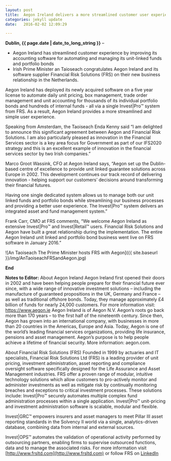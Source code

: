 ```yaml
---
layout: post
title:  Aegon Ireland delivers a more streamlined customer user experience  
categories: jekyll update
date:   2016-02-02 12:09:29

---
```


**Dublin, {{ page.date | date_to_long_string }}** –


- Aegon Ireland has streamlined customer experience by improving its accounting software for automating and managing its unit-linked funds and portfolio bonds
- Irish Prime Minister an Taioseach congratulates Aegon Ireland and its software supplier Financial Risk Solutions (FRS) on their new business relationship in the Netherlands.


Aegon Ireland has deployed its newly acquired software on a five year license to automate daily unit pricing, box management, trade order management and unit accounting for thousands of its individual portfolio bonds and hundreds of internal funds - all via a single Invest|Pro™ system from FRS. As a result, Aegon Ireland provides a more streamlined and simple user experience.
 
Speaking from Amsterdam, the Taoiseach Enda Kenny said “I am delighted to announce this significant agreement between Aegon and Financial Risk Solutions. I am also particularly pleased as innovation in the Financial Services sector is a key area focus for Government as part of our IFS2020 strategy and this is an excellent example of innovation in the financial services sector by two Irish companies.”

Marco Groot Wassink, CFO at Aegon Ireland says, “Aegon set up the Dublin-based centre of excellence to provide unit linked guarantee solutions across Europe in 2002. This development continues our track record of delivering innovation - helping support our customers’ decisions around transforming their financial futures. 

Having one single dedicated system allows us to manage both our unit linked funds and portfolio bonds while streamlining our business processes and providing a better user experience. The Invest|Pro™ system delivers an integrated asset and fund management system.”

Frank Carr, CMO at FRS comments, “We welcome Aegon Ireland as extensive Invest|Pro™ and Invest|Retail™ users. Financial Risk Solutions and Aegon have built a great relationship during the implementation. The entire Aegon Ireland unit linked and portfolio bond business went live on FRS software in January 2016.” 


![An Taoiseach The Prime Minister hosts FRS with Aegon]({{ site.baseurl }}/img/AnTaoiseachFRSandAegon.jpg)


**End**

**Notes to Editor:**
About Aegon Ireland
Aegon Ireland first opened their doors in 2002 and have been helping people prepare for their financial future ever since, with a wide range of innovative investment solutions – including the manufacture of guaranteed propositions in the UK, Germany and France – as well as traditional offshore bonds. Today, they manage approximately £4 billion of funds for nearly 24,000 customers. For more information visit: https://www.aegon.ie
Aegon Ireland is of Aegon N.V. Aegon’s roots go back more than 170 years – to the first half of the nineteenth century. Since then, Aegon has grown into an international company, with businesses in more than 20 countries in the Americas, Europe and Asia. Today, Aegon is one of the world’s leading financial services organizations, providing life insurance, pensions and asset management. Aegon’s purpose is to help people achieve a lifetime of financial security. More information: aegon.com.

About Financial Risk Solutions (FRS)
Founded in 1999 by actuaries and IT specialists, Financial Risk Solutions Ltd (FRS) is a leading provider of unit pricing, investment administration, asset reporting and compliance oversight software specifically designed for the Life Assurance and Asset Management industries. 
FRS offer a proven range of modular, intuitive technology solutions which allow customers to pro-actively monitor and administer investments as well as mitigate risk by continually monitoring breaches and exceptions to critical investment processes. These solutions include:
Invest|Pro™ securely automates multiple complex fund administration processes within a single application. Invest|Pro™ unit-pricing and investment administration software is scalable, modular and flexible. 

Invest|GRC™ empowers insurers and asset managers to meet Pillar III asset reporting standards in the Solvency II world via a single, analytics-driven database, combining data from internal and external sources. 

Invest|OPS™ automates the validation of operational activity performed by outsourcing partners, enabling firms to supervise outsourced functions, data and to manage the associated risks. 
For more information visit [http://www.frsltd.com](http://www.frsltd.com) or follow FRS on [LinkedIn](http://www.linkedin.com/company/frs-ltd)


